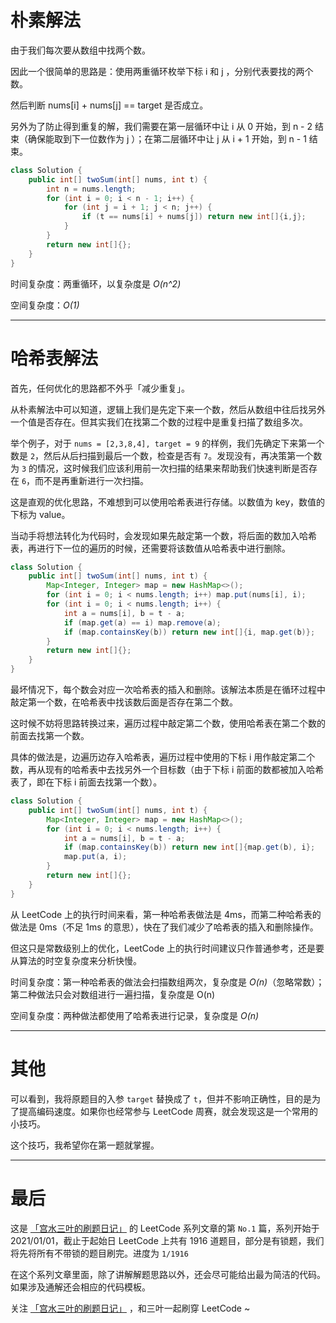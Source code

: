 # 朴素解法
由于我们每次要从数组中找两个数。

因此一个很简单的思路是：使用两重循环枚举下标 i 和 j ，分别代表要找的两个数。

然后判断 nums[i] + nums[j] == target 是否成立。

另外为了防止得到重复的解，我们需要在第一层循环中让 i 从 0 开始，到 n - 2 结束（确保能取到下一位数作为 j ）；在第二层循环中让 j 从 i + 1 开始，到 n - 1 结束。

```java
class Solution {
    public int[] twoSum(int[] nums, int t) {
        int n = nums.length;
        for (int i = 0; i < n - 1; i++) {
            for (int j = i + 1; j < n; j++) {
                if (t == nums[i] + nums[j]) return new int[]{i,j};
            }
        }
        return new int[]{};
    }
}
```
时间复杂度：两重循环，以复杂度是 *O(n^2)*

空间复杂度：*O(1)*

***

# 哈希表解法

首先，任何优化的思路都不外乎「减少重复」。

从朴素解法中可以知道，逻辑上我们是先定下来一个数，然后从数组中往后找另外一个值是否存在。但其实我们在找第二个数的过程中是重复扫描了数组多次。

举个例子，对于 `nums = [2,3,8,4], target = 9` 的样例，我们先确定下来第一个数是 `2`，然后从后扫描到最后一个数，检查是否有 `7`。发现没有，再决策第一个数为 `3` 的情况，这时候我们应该利用前一次扫描的结果来帮助我们快速判断是否存在 `6`，而不是再重新进行一次扫描。

这是直观的优化思路，不难想到可以使用哈希表进行存储。以数值为 key，数值的下标为 value。

当动手将想法转化为代码时，会发现如果先敲定第一个数，将后面的数加入哈希表，再进行下一位的遍历的时候，还需要将该数值从哈希表中进行删除。
```java
class Solution {
    public int[] twoSum(int[] nums, int t) {
        Map<Integer, Integer> map = new HashMap<>();
        for (int i = 0; i < nums.length; i++) map.put(nums[i], i);
        for (int i = 0; i < nums.length; i++) {
            int a = nums[i], b = t - a;
            if (map.get(a) == i) map.remove(a);
            if (map.containsKey(b)) return new int[]{i, map.get(b)};
        }
        return new int[]{};
    }
}
``` 
最坏情况下，每个数会对应一次哈希表的插入和删除。该解法本质是在循环过程中敲定第一个数，在哈希表中找该数后面是否存在第二个数。

这时候不妨将思路转换过来，遍历过程中敲定第二个数，使用哈希表在第二个数的前面去找第一个数。

具体的做法是，边遍历边存入哈希表，遍历过程中使用的下标 i 用作敲定第二个数，再从现有的哈希表中去找另外一个目标数（由于下标 i 前面的数都被加入哈希表了，即在下标 i 前面去找第一个数）。

```java
class Solution {
    public int[] twoSum(int[] nums, int t) {
        Map<Integer, Integer> map = new HashMap<>();
        for (int i = 0; i < nums.length; i++) {
            int a = nums[i], b = t - a;
            if (map.containsKey(b)) return new int[]{map.get(b), i};
            map.put(a, i);
        }
        return new int[]{};
    }
}
```
从 LeetCode 上的执行时间来看，第一种哈希表做法是 4ms，而第二种哈希表的做法是 0ms（不足 1ms 的意思），快在了我们减少了哈希表的插入和删除操作。

但这只是常数级别上的优化，LeetCode 上的执行时间建议只作普通参考，还是要从算法的时空复杂度来分析快慢。

时间复杂度：第一种哈希表的做法会扫描数组两次，复杂度是 *O(n)*（忽略常数）；第二种做法只会对数组进行一遍扫描，复杂度是 O(n)

空间复杂度：两种做法都使用了哈希表进行记录，复杂度是 *O(n)*

***

# 其他

可以看到，我将原题目的入参 `target` 替换成了 `t`，但并不影响正确性，目的是为了提高编码速度。如果你也经常参与 LeetCode 周赛，就会发现这是一个常用的小技巧。

这个技巧，我希望你在第一题就掌握。

***

# 最后
这是 [「宫水三叶的刷题日记」](https://mp.weixin.qq.com/s/S-Oe82YfiOIafjYc1z40cA) 的 LeetCode 系列文章的第 `No.1` 篇，系列开始于 2021/01/01，截止于起始日 LeetCode 上共有 1916 道题目，部分是有锁题，我们将先将所有不带锁的题目刷完。进度为 `1/1916`

在这个系列文章里面，除了讲解解题思路以外，还会尽可能给出最为简洁的代码。如果涉及通解还会相应的代码模板。

关注 [「宫水三叶的刷题日记」](https://mp.weixin.qq.com/s/S-Oe82YfiOIafjYc1z40cA) ，和三叶一起刷穿 LeetCode ~

